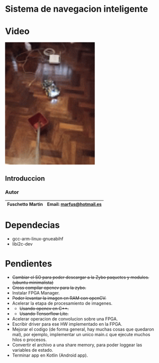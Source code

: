 # Sistema de navegacion inteligente

# Video

<img src="./images/video.gif " height="400"/>

## Introduccion 


### Autor

| Fuschetto Martin         | Email: <marfus@hotmail.es>
|:-------------------------:|:-------------------------:

# Dependecias

* gcc-arm-linux-gnueabihf
* libi2c-dev


# Pendientes

*  ~~Cambiar el SO para poder descargar a la Zybo paquetes y modulos. (ubuntu minimalista)~~
*  ~~Cross compilar opencv para la zybo.~~
*  Instalar FPGA Manager.
*  ~~Poder levantar la imagen en RAM con openCV.~~
*  Acelerar la etapa de procesamiento de imagenes.
*  * ~~Usando opencv en C++.~~
*  * ~~Usando Tensorflow Lite.~~
*  Acelerar operacion de convolucion sobre una FPGA.
*  Escribir driver para ese HW implementado en la FPGA.
*  Mejorar el codigo (de forma general, hay muchas cosas que quedaron mal), por ejemplo, implementar un unico main.c que ejecute muchos hilos o procesos.
* Convertir el archivo a una share memory, para poder loggear las variables de estado.
* Terminar app en Kotlin (Android app).
